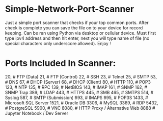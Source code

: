 # Simple-Network-Port-Scanner
Just a simple port scanner that checks if your top common ports. After check is complete you can save the file on to your device for record keeping. Can be ran using Python via desktop or cellular device. Must first type ipv4 address and then hit enter, next you will type name of file (no special characters only underscore allowed). Enjoy !

# Ports Included In Scanner:
20,   # FTP (Data)
21,   # FTP (Control)
22,   # SSH
23,   # Telnet
25,   # SMTP
53,   # DNS
67,   # DHCP (Server)
68,   # DHCP (Client)
80,   # HTTP
110,  # POP3
123,  # NTP
135,  # RPC
139,  # NetBIOS
143,  # IMAP
161,  # SNMP
162,  # SNMP Trap
389,  # LDAP
443,  # HTTPS
445,  # SMB
465,  # SMTPS
514,  # Syslog
587,  # SMTP (Submission)
993,  # IMAPS
995,  # POP3S
1433, # Microsoft SQL Server
1521, # Oracle DB
3306, # MySQL
3389, # RDP
5432, # PostgreSQL
5900, # VNC
8080, # HTTP Proxy / Alternative Web
8888  # Jupyter Notebook / Dev Server 

